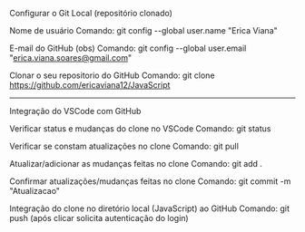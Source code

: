 Configurar o Git Local (repositório clonado)

Nome de usuário Comando: git config --global user.name "Erica Viana"

E-mail do GitHub (obs) Comando: git config --global user.email "erica.viana.soares@gmail.com"

Clonar o seu repositorio do GitHub Comando: git clone https://github.com/ericaviana12/JavaScript

---

Integração do VSCode com GitHub

Verificar status e mudanças do clone no VSCode Comando: git status

Verificar se constam atualizações no clone Comando: git pull

Atualizar/adicionar as mudanças feitas no clone Comando: git add .

Confirmar atualizações/mudanças feitas no clone Comando: git commit -m "Atualizacao"

Integração do clone no diretório local (JavaScript) ao GitHub Comando: git push (após clicar solicita autenticação do login)
